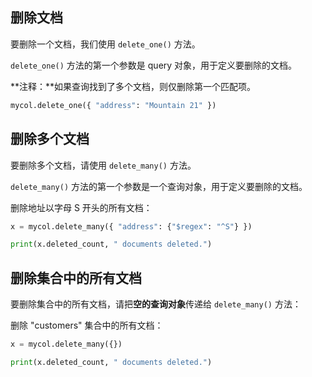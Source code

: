 ## 删除文档

要删除一个文档，我们使用 `delete_one()` 方法。

`delete_one()` 方法的第一个参数是 query 对象，用于定义要删除的文档。

**注释：**如果查询找到了多个文档，则仅删除第一个匹配项。

```python
mycol.delete_one({ "address": "Mountain 21" })
```

## 删除多个文档

要删除多个文档，请使用 `delete_many()` 方法。

`delete_many()` 方法的第一个参数是一个查询对象，用于定义要删除的文档。

删除地址以字母 S 开头的所有文档：

```python
x = mycol.delete_many({ "address": {"$regex": "^S"} })

print(x.deleted_count, " documents deleted.")
```

## 删除集合中的所有文档

要删除集合中的所有文档，请把**空的查询对象**传递给 `delete_many()` 方法：

删除 "customers" 集合中的所有文档：

```python
x = mycol.delete_many({})

print(x.deleted_count, " documents deleted.")
```